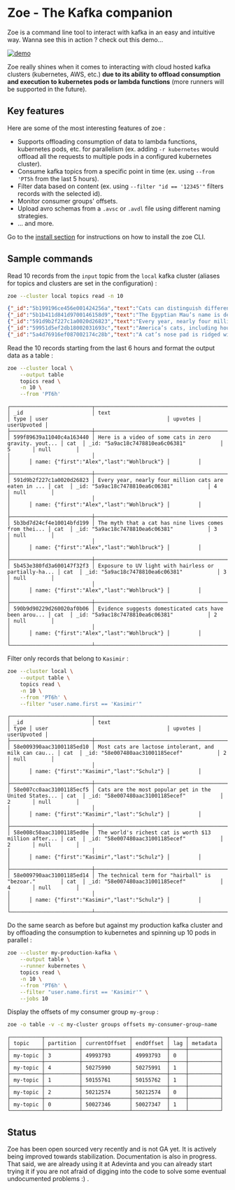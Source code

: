 # Zoe - The Kafka companion

Zoe is a command line tool to interact with kafka in an easy and intuitive way. Wanna see this in action ? check out this demo...

[![demo](https://asciinema.org/a/vSDNcUUaMMBkWxCSDD8u3s0No.svg)](https://asciinema.org/a/vSDNcUUaMMBkWxCSDD8u3s0No?speed=2.5&rows=35)

Zoe really shines when it comes to interacting with cloud hosted kafka clusters (kubernetes, AWS, etc.) **due to its ability to offload consumption and execution to kubernetes pods or lambda functions** (more runners will be supported in the future).

## Key features

Here are some of the most interesting features of zoe :

- Supports offloading consumption of data to lambda functions, kubernetes pods, etc. for parallelism (ex. adding `-r kubernetes` would offload all the requests to multiple pods in a configured kubernetes cluster).
- Consume kafka topics from a specific point in time (ex. using `--from 'PT5h` from the last 5 hours).
- Filter data based on content (ex. using `--filter "id == '12345'"` filters records with the selected id).
- Monitor consumer groups' offsets.
- Upload avro schemas from a `.avsc` or `.avdl` file using different naming strategies.
- ... and more.

Go to the [install section](install/overview.md) for instructions on how to install the zoe CLI.

## Sample commands

Read 10 records from the `input` topic from the `local` kafka cluster (aliases for topics and clusters are set in the configuration) :

```bash tab="command"
zoe --cluster local topics read -n 10 
```

```json tab="output"
{"_id":"5b199196ce456e001424256a","text":"Cats can distinguish different flavors in water.","type":"cat","user":{"_id":"5a9ac18c7478810ea6c06381","name":{"first":"Alex","last":"Wohlbruck"}},"upvotes":6,"userUpvoted":null}
{"_id":"5b1b411d841d9700146158d9","text":"The Egyptian Mau’s name is derived from the Middle...","type":"cat","user":{"_id":"5a9ac18c7478810ea6c06381","name":{"first":"Alex","last":"Wohlbruck"}},"upvotes":5,"userUpvoted":null}
{"_id":"591d9b2f227c1a0020d26823","text":"Every year, nearly four million cats are eaten in ...","type":"cat","user":{"_id":"5a9ac18c7478810ea6c06381","name":{"first":"Alex","last":"Wohlbruck"}},"upvotes":4,"userUpvoted":null}
{"_id":"59951d5ef2db18002031693c","text":"America’s cats, including housecats that adventure...","type":"cat","user":{"_id":"5a9ac18c7478810ea6c06381","name":{"first":"Alex","last":"Wohlbruck"}},"upvotes":4,"userUpvoted":null}
{"_id":"5a4d76916ef087002174c28b","text":"A cat’s nose pad is ridged with a unique pattern, ...","type":"cat","user":{"_id":"5a9ac18c7478810ea6c06381","name":{"first":"Alex","last":"Wohlbruck"}},"upvotes":4,"userUpvoted":null}
```

Read the 10 records starting from the last 6 hours and format the output data as a table :

```bash tab="command"
zoe --cluster local \
    --output table
    topics read \
    -n 10 \
    --from 'PT6h'
```

```text tab="output"
┌──────────────────────────┬───────────────────────────────────────────────────────┬──────┬───────────────────────────────────────────┬─────────┬─────────────┐
│ _id                      │ text                                                  │ type │ user                                      │ upvotes │ userUpvoted │
├──────────────────────────┼───────────────────────────────────────────────────────┼──────┼───────────────────────────────────────────┼─────────┼─────────────┤
│ 599f89639a11040c4a163440 │ Here is a video of some cats in zero gravity. yout... │ cat  │ _id: "5a9ac18c7478810ea6c06381"           │ 5       │ null        │
│                          │                                                       │      │ name: {"first":"Alex","last":"Wohlbruck"} │         │             │
├──────────────────────────┼───────────────────────────────────────────────────────┼──────┼───────────────────────────────────────────┼─────────┼─────────────┤
│ 591d9b2f227c1a0020d26823 │ Every year, nearly four million cats are eaten in ... │ cat  │ _id: "5a9ac18c7478810ea6c06381"           │ 4       │ null        │
│                          │                                                       │      │ name: {"first":"Alex","last":"Wohlbruck"} │         │             │
├──────────────────────────┼───────────────────────────────────────────────────────┼──────┼───────────────────────────────────────────┼─────────┼─────────────┤
│ 5b3bd7d24cf4e10014bfd199 │ The myth that a cat has nine lives comes from thei... │ cat  │ _id: "5a9ac18c7478810ea6c06381"           │ 3       │ null        │
│                          │                                                       │      │ name: {"first":"Alex","last":"Wohlbruck"} │         │             │
├──────────────────────────┼───────────────────────────────────────────────────────┼──────┼───────────────────────────────────────────┼─────────┼─────────────┤
│ 5b453e380fd3a600147f32f3 │ Exposure to UV light with hairless or partially-ha... │ cat  │ _id: "5a9ac18c7478810ea6c06381"           │ 3       │ null        │
│                          │                                                       │      │ name: {"first":"Alex","last":"Wohlbruck"} │         │             │
├──────────────────────────┼───────────────────────────────────────────────────────┼──────┼───────────────────────────────────────────┼─────────┼─────────────┤
│ 590b9d90229d260020af0b06 │ Evidence suggests domesticated cats have been arou... │ cat  │ _id: "5a9ac18c7478810ea6c06381"           │ 2       │ null        │
│                          │                                                       │      │ name: {"first":"Alex","last":"Wohlbruck"} │         │             │
└──────────────────────────┴───────────────────────────────────────────────────────┴──────┴───────────────────────────────────────────┴─────────┴─────────────┘
```

Filter only records that belong to `Kasimir` :

```bash tab="command"
zoe --cluster local \
    --output table \
    topics read \
    -n 10 \
    --from 'PT6h' \
    --filter "user.name.first == 'Kasimir'"
```

```text tab="output"
┌──────────────────────────┬───────────────────────────────────────────────────────┬──────┬───────────────────────────────────────────┬─────────┬─────────────┐
│ _id                      │ text                                                  │ type │ user                                      │ upvotes │ userUpvoted │
├──────────────────────────┼───────────────────────────────────────────────────────┼──────┼───────────────────────────────────────────┼─────────┼─────────────┤
│ 58e009390aac31001185ed10 │ Most cats are lactose intolerant, and milk can cau... │ cat  │ _id: "58e007480aac31001185ecef"           │ 2       │ null        │
│                          │                                                       │      │ name: {"first":"Kasimir","last":"Schulz"} │         │             │
├──────────────────────────┼───────────────────────────────────────────────────────┼──────┼───────────────────────────────────────────┼─────────┼─────────────┤
│ 58e007cc0aac31001185ecf5 │ Cats are the most popular pet in the United States... │ cat  │ _id: "58e007480aac31001185ecef"           │ 2       │ null        │
│                          │                                                       │      │ name: {"first":"Kasimir","last":"Schulz"} │         │             │
├──────────────────────────┼───────────────────────────────────────────────────────┼──────┼───────────────────────────────────────────┼─────────┼─────────────┤
│ 58e008c50aac31001185ed0e │ The world's richest cat is worth $13 million after... │ cat  │ _id: "58e007480aac31001185ecef"           │ 2       │ null        │
│                          │                                                       │      │ name: {"first":"Kasimir","last":"Schulz"} │         │             │
├──────────────────────────┼───────────────────────────────────────────────────────┼──────┼───────────────────────────────────────────┼─────────┼─────────────┤
│ 58e009790aac31001185ed14 │ The technical term for "hairball" is "bezoar."        │ cat  │ _id: "58e007480aac31001185ecef"           │ 4       │ null        │
│                          │                                                       │      │ name: {"first":"Kasimir","last":"Schulz"} │         │             │
└──────────────────────────┴───────────────────────────────────────────────────────┴──────┴───────────────────────────────────────────┴─────────┴─────────────┘
```

Do the same search as before but against my production kafka cluster and by offloading the consumption to kubernetes and spinning up 10 pods in parallel :

```bash tab="command"
zoe --cluster my-production-kafka \
    --output table \
    --runner kubernetes \
    topics read \
    -n 10 \
    --from 'PT6h' \
    --filter "user.name.first == 'Kasimir'" \
    --jobs 10
```

Display the offsets of my consumer group `my-group` :

```bash tab="command"
zoe -o table -v -c my-cluster groups offsets my-consumer-group-name
```

```text tab="output"
┌──────────┬───────────┬───────────────┬───────────┬─────┬──────────┐
│ topic    │ partition │ currentOffset │ endOffset │ lag │ metadata │
├──────────┼───────────┼───────────────┼───────────┼─────┼──────────┤
│ my-topic │ 3         │ 49993793      │ 49993793  │ 0   │          │
├──────────┼───────────┼───────────────┼───────────┼─────┼──────────┤
│ my-topic │ 4         │ 50275990      │ 50275991  │ 1   │          │
├──────────┼───────────┼───────────────┼───────────┼─────┼──────────┤
│ my-topic │ 1         │ 50155761      │ 50155762  │ 1   │          │
├──────────┼───────────┼───────────────┼───────────┼─────┼──────────┤
│ my-topic │ 2         │ 50212574      │ 50212574  │ 0   │          │
├──────────┼───────────┼───────────────┼───────────┼─────┼──────────┤
│ my-topic │ 0         │ 50027346      │ 50027347  │ 1   │          │
└──────────┴───────────┴───────────────┴───────────┴─────┴──────────┘
```

## Status

Zoe has been open sourced very recently and is not GA yet. It is actively being improved towards stabilization. Documentation is also in progress. That said, we are already using it at Adevinta and you can already start trying it if you are not afraid of digging into the code to solve some eventual undocumented problems :) . 
